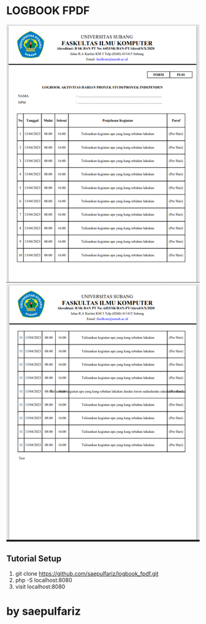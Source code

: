 # LOGBOOK FPDF

![Result PDF](https://github.com/saepulfariz/logbook_fpdf/blob/main/contoh.png?raw=true)
![Result PDF](https://github.com/saepulfariz/logbook_fpdf/blob/main/contoh1.png?raw=true)

## Tutorial Setup

1. git clone https://github.com/saepulfariz/logbook_fpdf.git
2. php -S localhost:8080
3. visit localhost:8080

# by saepulfariz

